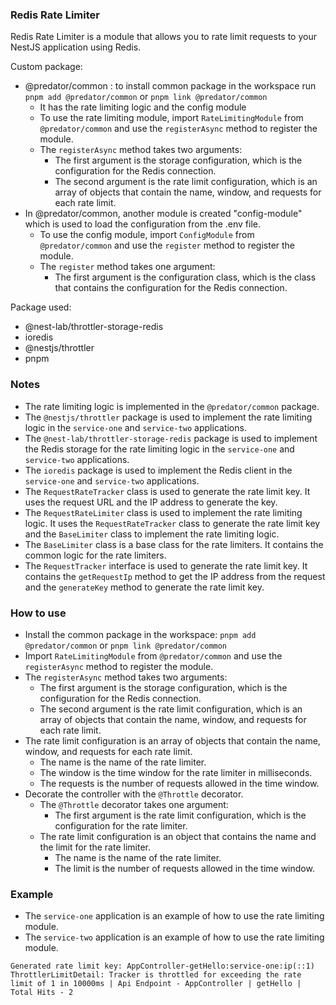 ### Redis Rate Limiter

Redis Rate Limiter is a module that allows you to rate limit requests to your NestJS application using Redis.

Custom package:
- @predator/common : to install common package in the workspace run `pnpm add @predator/common` or `pnpm link @predator/common`
    - It has the rate limiting logic and the config module
    - To use the rate limiting module, import `RateLimitingModule` from `@predator/common` and use the `registerAsync` method to register the module.
    - The `registerAsync` method takes two arguments:
        - The first argument is the storage configuration, which is the configuration for the Redis connection.
        - The second argument is the rate limit configuration, which is an array of objects that contain the name, window, and requests for each rate limit.
- In @predator/common, another module is created "config-module" which is used to load the configuration from the .env file.
    - To use the config module, import `ConfigModule` from `@predator/common` and use the `register` method to register the module.
    - The `register` method takes one argument:
        - The first argument is the configuration class, which is the class that contains the configuration for the Redis connection.

Package used:
- @nest-lab/throttler-storage-redis
- ioredis
- @nestjs/throttler
- pnpm

### Notes
- The rate limiting logic is implemented in the `@predator/common` package.
- The `@nestjs/throttler` package is used to implement the rate limiting logic in the `service-one` and `service-two` applications.
- The `@nest-lab/throttler-storage-redis` package is used to implement the Redis storage for the rate limiting logic in the `service-one` and `service-two` applications.
- The `ioredis` package is used to implement the Redis client in the `service-one` and `service-two` applications.
- The `RequestRateTracker` class is used to generate the rate limit key. It uses the request URL and the IP address to generate the key.
- The `RequestRateLimiter` class is used to implement the rate limiting logic. It uses the `RequestRateTracker` class to generate the rate limit key and the `BaseLimiter` class to implement the rate limiting logic.
- The `BaseLimiter` class is a base class for the rate limiters. It contains the common logic for the rate limiters.
- The `RequestTracker` interface is used to generate the rate limit key. It contains the `getRequestIp` method to get the IP address from the request and the `generateKey` method to generate the rate limit key.

### How to use
- Install the common package in the workspace: `pnpm add @predator/common` or `pnpm link @predator/common`
- Import `RateLimitingModule` from `@predator/common` and use the `registerAsync` method to register the module.
- The `registerAsync` method takes two arguments:
    - The first argument is the storage configuration, which is the configuration for the Redis connection.
    - The second argument is the rate limit configuration, which is an array of objects that contain the name, window, and requests for each rate limit.
- The rate limit configuration is an array of objects that contain the name, window, and requests for each rate limit.
    - The name is the name of the rate limiter.
    - The window is the time window for the rate limiter in milliseconds.
    - The requests is the number of requests allowed in the time window.
- Decorate the controller with the `@Throttle` decorator.
    - The `@Throttle` decorator takes one argument:
        - The first argument is the rate limit configuration, which is the configuration for the rate limiter.
    - The rate limit configuration is an object that contains the name and the limit for the rate limiter.
        - The name is the name of the rate limiter.
        - The limit is the number of requests allowed in the time window.

### Example
- The `service-one` application is an example of how to use the rate limiting module.
- The `service-two` application is an example of how to use the rate limiting module.

```Generated rate limit key: AppController-getHello:service-one:ip(::1)```
```ThrottlerLimitDetail: Tracker is throttled for exceeding the rate limit of 1 in 10000ms | Api Endpoint - AppController | getHello | Total Hits - 2```
